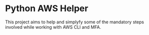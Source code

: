 # Python AWS Helper
This project aims to help and simplyfy some of the mandatory steps involved while working with AWS CLI and MFA.